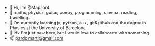 - 👋 Hi, I’m @Mapaor4
- 👀 maths, physics, guitar, poetry, programming, cinema, reading, travelling...
- 🌱 I’m currently learning js, python, c++, git&github and the degree in Physics at the University of Barcelona.
- 💞️ idk I'm just new here, but I would love to collaborate with something.
- 📫 pardo.marti@gmail.com
